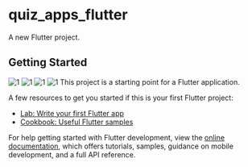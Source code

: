 # quiz_apps_flutter

A new Flutter project.

## Getting Started

![1](https://github.com/fokrul511/Quiz-Mama-Flutter-Apps/blob/main/assets/ScrrenShot/1.png)
![1](https://github.com/fokrul511/Quiz-Mama-Flutter-Apps/blob/main/assets/ScrrenShot/2.png)
![1](https://github.com/fokrul511/Quiz-Mama-Flutter-Apps/blob/main/assets/ScrrenShot/3.png)
![1](https://github.com/fokrul511/Quiz-Mama-Flutter-Apps/blob/main/assets/ScrrenShot/4.png)
This project is a starting point for a Flutter application.

A few resources to get you started if this is your first Flutter project:

- [Lab: Write your first Flutter app](https://docs.flutter.dev/get-started/codelab)
- [Cookbook: Useful Flutter samples](https://docs.flutter.dev/cookbook)

For help getting started with Flutter development, view the
[online documentation](https://docs.flutter.dev/), which offers tutorials,
samples, guidance on mobile development, and a full API reference.
